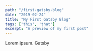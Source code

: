 ```yaml
---
path: "/first-gatsby-blog"
date: "2019-02-24"
title: "My First Gatsby Blog"
tags: ['this', 'that']
excerpt: "A preview of my first post"
---
```


Lorem ipsum. Gatsby